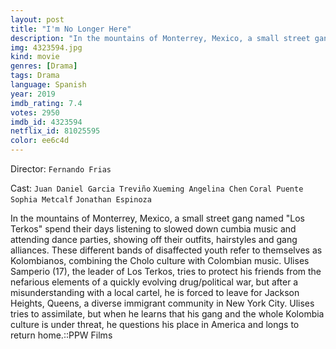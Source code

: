 ```yaml
---
layout: post
title: "I'm No Longer Here"
description: "In the mountains of Monterrey, Mexico, a small street gang named Los Terkos spend their days listening to slowed down cumbia music and attending dance parties, showing off their outfits, hairstyles and gang alliances. These different bands of disaffected youth refer to themselves as Kolombianos, combining the Cholo culture with Colombian music. Ulises Samperio (17), the leader of Los Terkos, tries to protect his friends from the nefarious elements of a quickly evolving drug/political wa.."
img: 4323594.jpg
kind: movie
genres: [Drama]
tags: Drama 
language: Spanish
year: 2019
imdb_rating: 7.4
votes: 2950
imdb_id: 4323594
netflix_id: 81025595
color: ee6c4d
---
```

Director: `Fernando Frias`  

Cast: `Juan Daniel Garcia Treviño` `Xueming Angelina Chen` `Coral Puente` `Sophia Metcalf` `Jonathan Espinoza` 

In the mountains of Monterrey, Mexico, a small street gang named "Los Terkos" spend their days listening to slowed down cumbia music and attending dance parties, showing off their outfits, hairstyles and gang alliances. These different bands of disaffected youth refer to themselves as Kolombianos, combining the Cholo culture with Colombian music. Ulises Samperio (17), the leader of Los Terkos, tries to protect his friends from the nefarious elements of a quickly evolving drug/political war, but after a misunderstanding with a local cartel, he is forced to leave for Jackson Heights, Queens, a diverse immigrant community in New York City. Ulises tries to assimilate, but when he learns that his gang and the whole Kolombia culture is under threat, he questions his place in America and longs to return home.::PPW Films